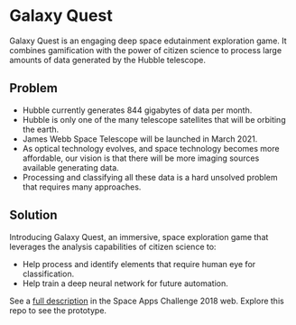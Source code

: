 # Galaxy Quest

Galaxy Quest is an engaging deep space edutainment exploration game. It combines
gamification with the power of citizen science to process large amounts of data
generated by the Hubble telescope.

## Problem

- Hubble currently generates 844 gigabytes of data per month.
- Hubble is only one of the many telescope satellites that will be orbiting the earth.
- James Webb Space Telescope will be launched in March 2021.
- As optical technology evolves, and space technology becomes more affordable,
  our vision is that there will be more imaging sources available generating data.
- Processing and classifying all these data is a hard unsolved problem that
  requires many approaches.

## Solution

Introducing Galaxy Quest, an immersive, space exploration game that leverages
the analysis capabilities of citizen science to:

- Help process and identify elements that require human eye for classification.
- Help train a deep neural network for future automation.

See a [full description](https://2018.spaceappschallenge.org/challenges/universe-beauty-and-wonder/shoulders-giants/teams/pillars-of-creation/project)
in the Space Apps Challenge 2018 web. Explore this repo to see the prototype.

